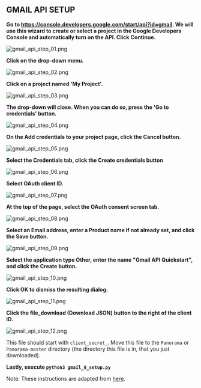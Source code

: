 ## GMAIL API SETUP

**Go to https://console.developers.google.com/start/api?id=gmail. We will use this wizard to create or select a project in the Google Developers Console and automatically turn on the API. Click Continue.**

![gmail_api_step_01.png](instruction_imgs/gmail_api_step_01.png)

**Click on the drop-down menu.**

![gmail_api_step_02.png](instruction_imgs/gmail_api_step_02.png)

**Click on a project named 'My Project'.**

![gmail_api_step_03.png](instruction_imgs/gmail_api_step_03.png)

**The drop-down will close. When you can do so, press the 'Go to credentials' button.**

![gmail_api_step_04.png](instruction_imgs/gmail_api_step_04.png)

**On the Add credentials to your project page, click the Cancel button.**

![gmail_api_step_05.png](instruction_imgs/gmail_api_step_05.png)

**Select the Credentials tab, click the Create credentials button**

![gmail_api_step_06.png](instruction_imgs/gmail_api_step_06.png)

**Select OAuth client ID.**

![gmail_api_step_07.png](instruction_imgs/gmail_api_step_07.png)

**At the top of the page, select the OAuth consent screen tab.**

![gmail_api_step_08.png](instruction_imgs/gmail_api_step_08.png)

**Select an Email address, enter a Product name if not already set, and click the Save button.**

![gmail_api_step_09.png](instruction_imgs/gmail_api_step_09.png)

**Select the application type Other, enter the name "Gmail API Quickstart", and click the Create button.**

![gmail_api_step_10.png](instruction_imgs/gmail_api_step_10.png)

**Click OK to dismiss the resulting dialog.**

![gmail_api_step_11.png](instruction_imgs/gmail_api_step_11.png)

**Click the file_download (Download JSON) button to the right of the client ID.**

![gmail_api_step_12.png](instruction_imgs/gmail_api_step_12.png)

This file should start with `client_secret_`. Move this file to the `Panorama` or `Panorama-master` directory (the directory this file is in, that you just downloaded).

**Lastly, execute `python3 gmail_0_setup.py`**

Note:
These instructions are adapted from [here](https://developers.google.com/gmail/api/quickstart/python).
